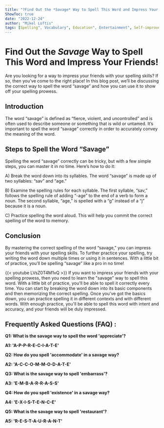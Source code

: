 ```yaml
---
title: "?Find Out the *Savage* Way to Spell This Word and Impress Your Friends!"
ShowToc: true 
date: "2022-12-24"
author: "Mikel Loftis" 
tags: [Spelling", Vocabulary", Education", Entertainment", Self-improvement"]
---
```

# Find Out the *Savage* Way to Spell This Word and Impress Your Friends!

Are you looking for a way to impress your friends with your spelling skills? If so, then you’ve come to the right place! In this blog post, we’ll be discussing the correct way to spell the word “savage” and how you can use it to show off your spelling prowess.

## Introduction

The word “savage” is defined as “fierce, violent, and uncontrolled” and is often used to describe someone or something that is wild or untamed. It’s important to spell the word “savage” correctly in order to accurately convey the meaning of the word.

## Steps to Spell the Word “Savage”

Spelling the word “savage” correctly can be tricky, but with a few simple steps, you can master it in no time. Here’s how to do it:

A) Break the word down into its syllables. The word “savage” is made up of two syllables: “sav” and “age.”

B) Examine the spelling rules for each syllable. The first syllable, “sav,” follows the spelling rule of adding “-age” to the end of a verb to form a noun. The second syllable, “age,” is spelled with a “g” instead of a “j” because it is a noun.

C) Practice spelling the word aloud. This will help you commit the correct spelling of the word to memory.

## Conclusion

By mastering the correct spelling of the word “savage,” you can impress your friends with your spelling skills. To further practice your spelling, try writing the word down multiple times or using it in sentences. With a little bit of practice, you’ll be spelling “savage” like a pro in no time!

{{< youtube LVsZ0T4M1vQ >}} 
If you want to impress your friends with your spelling prowess, then you need to learn the "savage" way to spell this word. With a little bit of practice, you'll be able to spell it correctly every time. You can start by breaking the word down into its basic components and then memorizing the correct spelling. Once you've got the basics down, you can practice spelling it in different contexts and with different words. With enough practice, you'll be able to spell this word with intent and accuracy, and your friends will be duly impressed.

## Frequently Asked Questions (FAQ) :
**Q1: What is the savage way to spell the word 'appreciate'?**

**A1: 'A-P-P-R-E-C-I-A-T-E'**

**Q2: How do you spell 'accommodate' in a savage way?**

**A2: 'A-C-C-O-M-M-O-D-A-T-E'**

**Q3: What is the savage way to spell 'embarrass'?**

**A3: 'E-M-B-A-R-R-A-S-S'**

**Q4: How do you spell 'existence' in a savage way?**

**A4: 'E-X-I-S-T-E-N-C-E'**

**Q5: What is the savage way to spell 'restaurant'?**

**A5: 'R-E-S-T-A-U-R-A-N-T'**





